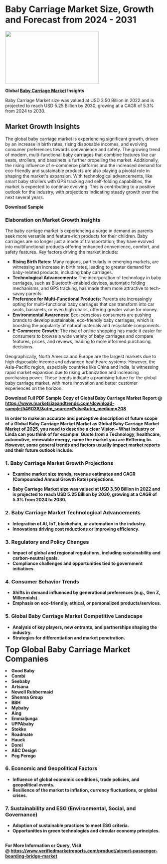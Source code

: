 <H1>Baby Carriage Market Size, Growth and Forecast from 2024 - 2031</H1><img class="aligncenter size-medium wp-image-584254" src="https://thirdeyenews.in/wp-content/uploads/2024/09/Global-Market-Research-300x168.jpeg" alt="" width="300" height="168" /><p><strong>Global&nbsp;<a href="https://www.marketsizeandtrends.com/download-sample/546038/&amp;utm_source=Pulse&amp;utm_medium=208">Baby Carriage Market</a> Insights</strong></p><p>Baby Carriage Market size was valued at USD 3.50 Billion in 2022 and is projected to reach USD 5.25 Billion by 2030, growing at a CAGR of 5.3% from 2024 to 2030.</p><p><h2>Market Growth Insights</h2> <p>The global baby carriage market is experiencing significant growth, driven by an increase in birth rates, rising disposable incomes, and evolving consumer preferences towards convenience and safety. The growing trend of modern, multi-functional baby carriages that combine features like car seats, strollers, and bassinets is further propelling the market. Additionally, the rising influence of e-commerce platforms and the increased demand for eco-friendly and sustainable products are also playing a pivotal role in shaping the market's expansion. With technological advancements, like smart baby strollers with GPS tracking and self-folding capabilities, the market is expected to continue evolving. This is contributing to a positive outlook for the industry, with projections indicating steady growth over the next several years.</p> <p><strong>Download Sample</strong></p> <h3>Elaboration on Market Growth Insights</h3> <p>The baby carriage market is experiencing a surge in demand as parents seek more versatile and feature-rich products for their children. Baby carriages are no longer just a mode of transportation; they have evolved into multifunctional products offering enhanced convenience, comfort, and safety features. Key factors driving the market include:</p> <ul> <li><strong>Rising Birth Rates:</strong> Many regions, particularly in emerging markets, are witnessing an increase in birth rates, leading to greater demand for baby-related products, including baby carriages.</li> <li><strong>Technological Advancements:</strong> The incorporation of technology in baby carriages, such as Bluetooth-enabled devices, automatic folding mechanisms, and GPS tracking, has made them more attractive to tech-savvy parents.</li> <li><strong>Preference for Multi-Functional Products:</strong> Parents are increasingly opting for multi-functional baby carriages that can transform into car seats, bassinets, or even high chairs, offering greater value for money.</li> <li><strong>Environmental Awareness:</strong> Eco-conscious consumers are pushing brands to develop sustainable, eco-friendly baby carriages, which is boosting the popularity of natural materials and recyclable components.</li> <li><strong>E-Commerce Growth:</strong> The rise of online shopping has made it easier for consumers to browse a wide variety of baby carriages and compare features, prices, and reviews, leading to more informed purchasing decisions.</li> </ul> <p>Geographically, North America and Europe are the largest markets due to high disposable income and advanced healthcare systems. However, the Asia-Pacific region, especially countries like China and India, is witnessing rapid market expansion due to rising urbanization and increasing purchasing power. These trends indicate a promising future for the global baby carriage market, with more innovation and better customer experiences on the horizon.</p> <p><strong></p><p><span class=""><strong>Download Full PDF Sample Copy of Global Baby Carriage Market Report</strong> @ <a href="https://www.marketsizeandtrends.com/download-sample/546038/&amp;utm_source=Pulse&amp;utm_medium=208" target="_blank">https://www.marketsizeandtrends.com/download-sample/546038/&amp;utm_source=Pulse&amp;utm_medium=208</a></span></p><p>In order to make an accurate and perceptive description of future scope of a Global&nbsp;Baby Carriage Market Market as Global&nbsp;Baby Carriage Market Market of 2025, you need to describe a clear Vision &ndash; What Industry or Linda can you think of for example: Quote from a Technology, healthcare, automotive, renewable energy, name the market you are Reffering to. However, some general trends and factors usually impact market reports and their future outlook include:</p><h3>1.&nbsp;<strong>Baby Carriage Market Growth Projections</strong></h3><ul><li>Examine market size trends, revenue estimates and CAGR (Compounded Annual Growth Rate) projections.</li><li><p>Baby Carriage Market size was valued at USD 3.50 Billion in 2022 and is projected to reach USD 5.25 Billion by 2030, growing at a CAGR of 5.3% from 2024 to 2030.</p></li></ul><h3>2.&nbsp;<strong>Baby Carriage Market Technological Advancements</strong></h3><ul><li>Integration of AI, IoT, blockchain, or automation in the industry.</li><li>Innovations driving cost reductions or improving efficiency.</li></ul><h3>3.&nbsp;<strong>Regulatory and Policy Changes</strong></h3><ul><li>Impact of global and regional regulations, including sustainability and carbon-neutral goals.</li><li>Compliance challenges and opportunities tied to government initiatives.</li></ul><h3>4.&nbsp;<strong>Consumer Behavior Trends</strong></h3><ul><li>Shifts in demand influenced by generational preferences (e.g., Gen Z, Millennials).</li><li>Emphasis on eco-friendly, ethical, or personalized products/services.</li></ul><h3>5.&nbsp;<strong>Global Baby Carriage Market Competitive Landscape</strong></h3><ul><li>Analysis of key players, new entrants, and partnerships shaping the industry.</li><li>Strategies for differentiation and market penetration.</li></ul><p data-pm-slice="1 1 []"><span style="color: inherit; font-family: inherit; font-size: 25px;">Top Global Baby Carriage Market Companies</span></p><div class="" data-test-id=""><p><li>Good Baby</li><li> Combi</li><li> Seebaby</li><li> Artsana</li><li> Newell Rubbermaid</li><li> Shenma Group</li><li> BBH</li><li> Mybaby</li><li> Aing</li><li> Emmaljunga</li><li> UPPAbaby</li><li> Stokke</li><li> Roadmate</li><li> Hauck</li><li> Dorel</li><li> ABC Design</li><li> Peg Perego</li></p></div><h3>6.&nbsp;<strong>Economic and Geopolitical Factors</strong></h3><ul><li>Influence of global economic conditions, trade policies, and geopolitical events.</li><li>Resilience of the market to inflation, currency fluctuations, or global crises.</li></ul><h3>7.&nbsp;<strong>Sustainability and ESG (Environmental, Social, and Governance)</strong></h3><ul><li>Adoption of sustainable practices to meet ESG criteria.</li><li>Opportunities in green technologies and circular economy principles.</li></ul><h2><strong style="font-size: 14px;">For More Information or Query, Visit @&nbsp;</strong><a style="background-color: #ffffff; font-size: 14px;" href="https://www.marketsizeandtrends.com/report/baby-carriage-market/" target="_blank">https://www.verifiedmarketreports.com/product/airport-passenger-boarding-bridge-market</a></h2>

